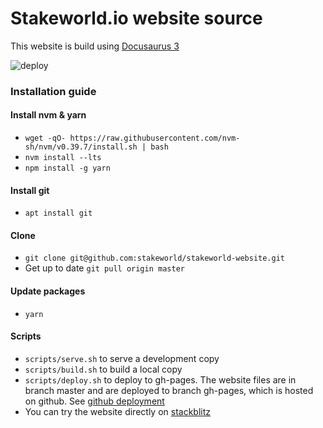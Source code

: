 # Stakeworld.io website source

This website is build using [Docusaurus 3](https://docusaurus.io/) 

![deploy](https://github.com/stakeworld/stakeworld-website/actions/workflows/deploy.yml/badge.svg)

### Installation guide

#### Install nvm & yarn
* `wget -qO- https://raw.githubusercontent.com/nvm-sh/nvm/v0.39.7/install.sh | bash`
* `nvm install --lts`
* `npm install -g yarn`


#### Install git
* `apt install git`

#### Clone
* `git clone git@github.com:stakeworld/stakeworld-website.git`
* Get up to date `git pull origin master`

#### Update packages
* `yarn`

#### Scripts
* `scripts/serve.sh` to serve a development copy
* `scripts/build.sh` to build a local copy
* `scripts/deploy.sh` to deploy to gh-pages. The website files are in branch master and are deployed to branch gh-pages, which is hosted on github. See [github deployment](https://docusaurus.io/docs/next/deployment#deploying-to-github-pages)
* You can try the website directly on [stackblitz](https://stackblitz.com/github/stakeworld/stakeworld-website/tree/master/?file=README.md)
